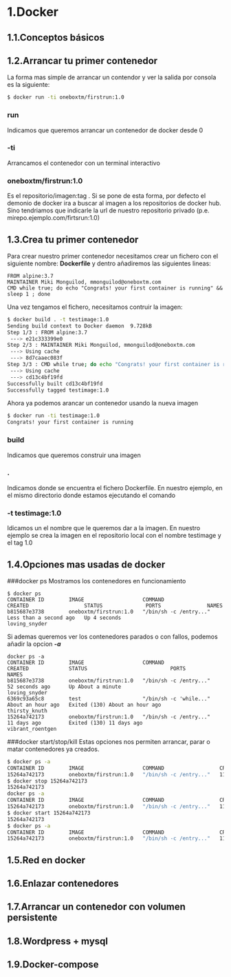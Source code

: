 # 1.Docker

## 1.1.Conceptos básicos

## 1.2.Arrancar tu primer contenedor

La forma mas simple de arrancar un contendor y ver la salida por consola es la siguiente:

```sh
$ docker run -ti oneboxtm/firstrun:1.0
```
### run
Indicamos que queremos arrancar un contenedor de docker desde 0
### -ti
Arrancamos el contenedor con un terminal interactivo
### oneboxtm/firstrun:1.0
Es el repositorio/imagen:tag . Si se pone de esta forma, por defecto el demonio de docker ira a buscar al imagen a los repositorios de docker hub. Sino tendriamos que indicarle la url de nuestro repositorio privado (p.e. mirepo.ejemplo.com/firtsrun:1.0)
## 1.3.Crea tu primer contenedor
Para crear nuestro primer contenedor necesitamos crear un fichero con el siguiente nombre: **Dockerfile** y dentro añadiremos las siguientes lineas:

```
FROM alpine:3.7
MAINTAINER Miki Monguilod, mmonguilod@oneboxtm.com
CMD while true; do echo "Congrats! your first container is running" && sleep 1 ; done
```
Una vez tengamos el fichero, necesitamos contruir la imagen:

```sh
$ docker build . -t testimage:1.0
Sending build context to Docker daemon  9.728kB
Step 1/3 : FROM alpine:3.7
 ---> e21c333399e0
Step 2/3 : MAINTAINER Miki Monguilod, mmonguilod@oneboxtm.com
 ---> Using cache
 ---> 8d7caaec083f
Step 3/3 : CMD while true; do echo "Congrats! your first container is running" && sleep 1 ; done
 ---> Using cache
 ---> cd13c4bf19fd
Successfully built cd13c4bf19fd
Successfully tagged testimage:1.0
```
Ahora ya podemos arancar un contenedor usando la nueva imagen
```sh
$ docker run -ti testimage:1.0
Congrats! your first container is running
```
### build
Indicamos que queremos construir una imagen
### .
Indicamos donde se encuentra el fichero Dockerfile. En nuestro ejemplo, en el mismo directorio donde estamos ejecutando el comando
### -t testimage:1.0
Idicamos un el nombre que le queremos dar a la imagen. En nuestro ejemplo se crea la imagen en el repositorio local con el nombre testimage y el tag 1.0
## 1.4.Opciones mas usadas de docker
###docker ps
Mostramos los contenedores en funcionamiento
```
$ docker ps
CONTAINER ID        IMAGE                   COMMAND                  CREATED                  STATUS              PORTS               NAMES
b815687e3738        oneboxtm/firstrun:1.0   "/bin/sh -c /entry..."   Less than a second ago   Up 4 seconds                            loving_snyder
```
Si ademas queremos ver los contenedores parados o con fallos, podemos añadir la opcion ***-a***
```
docker ps -a
CONTAINER ID        IMAGE                   COMMAND                  CREATED             STATUS                           PORTS               NAMES
b815687e3738        oneboxtm/firstrun:1.0   "/bin/sh -c /entry..."   52 seconds ago      Up About a minute                                    loving_snyder
6369c93a65c8        test                    "/bin/sh -c 'while..."   About an hour ago   Exited (130) About an hour ago                       thirsty_knuth
15264a742173        oneboxtm/firstrun:1.0   "/bin/sh -c /entry..."   11 days ago         Exited (130) 11 days ago                             vibrant_roentgen
```
###docker start/stop/kill
Estas opciones nos permiten arrancar, parar o matar contenedores ya creados.
```sh
$ docker ps -a
CONTAINER ID        IMAGE                   COMMAND                  CREATED             STATUS              PORTS               NAMES
15264a742173        oneboxtm/firstrun:1.0   "/bin/sh -c /entry..."   11 days ago         Up 32 minutes                           vibrant_roentgen
$ docker stop 15264a742173
15264a742173
docker ps -a
CONTAINER ID        IMAGE                   COMMAND                  CREATED             STATUS                       PORTS               NAMES
15264a742173        oneboxtm/firstrun:1.0   "/bin/sh -c /entry..."   11 days ago         Exited (137) 2 seconds ago                       vibrant_roentgen
$ docker start 15264a742173
15264a742173
$ docker ps -a
CONTAINER ID        IMAGE                   COMMAND                  CREATED             STATUS              PORTS               NAMES
15264a742173        oneboxtm/firstrun:1.0   "/bin/sh -c /entry..."   11 days ago         Up 11 seconds                           vibrant_roentgen
```



## 1.5.Red en docker

## 1.6.Enlazar contenedores

## 1.7.Arrancar un contenedor con volumen persistente

## 1.8.Wordpress + mysql

## 1.9.Docker-compose
